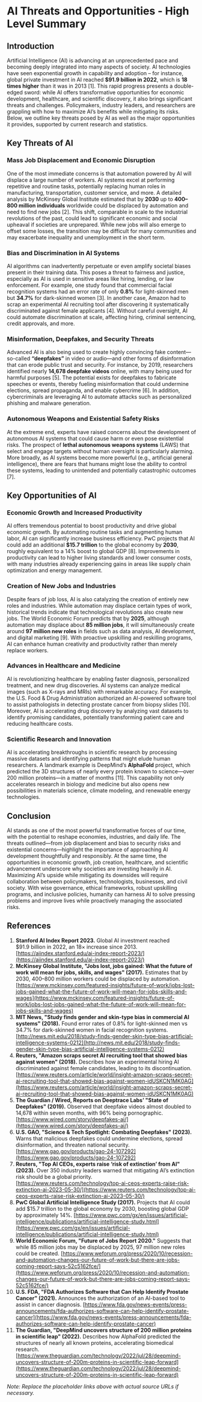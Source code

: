 # AI Threats and Opportunities - High Level Summary

## Introduction
Artificial Intelligence (AI) is advancing at an unprecedented pace and becoming deeply integrated into many aspects of society. AI technologies have seen exponential growth in capability and adoption – for instance, global private investment in AI reached **$91.9 billion in 2022**, which is **18 times higher** than it was in 2013 [1]. This rapid progress presents a double-edged sword: while AI offers transformative opportunities for economic development, healthcare, and scientific discovery, it also brings significant threats and challenges. Policymakers, industry leaders, and researchers are grappling with how to maximize AI’s benefits while mitigating its risks. Below, we outline key threats posed by AI as well as the major opportunities it provides, supported by current research and statistics.

## Key Threats of AI

### Mass Job Displacement and Economic Disruption
One of the most immediate concerns is that automation powered by AI will displace a large number of workers. AI systems excel at performing repetitive and routine tasks, potentially replacing human roles in manufacturing, transportation, customer service, and more. A detailed analysis by McKinsey Global Institute estimated that by **2030** up to **400–800 million individuals** worldwide could be displaced by automation and need to find new jobs [2]. This shift, comparable in scale to the industrial revolutions of the past, could lead to significant economic and social upheaval if societies are unprepared. While new jobs will also emerge to offset some losses, the transition may be difficult for many communities and may exacerbate inequality and unemployment in the short term.

### Bias and Discrimination in AI Systems
AI algorithms can inadvertently perpetuate or even amplify societal biases present in their training data. This poses a threat to fairness and justice, especially as AI is used in sensitive areas like hiring, lending, or law enforcement. For example, one study found that commercial facial recognition systems had an error rate of only **0.8%** for light-skinned men but **34.7%** for dark-skinned women [3]. In another case, Amazon had to scrap an experimental AI recruiting tool after discovering it systematically discriminated against female applicants [4]. Without careful oversight, AI could automate discrimination at scale, affecting hiring, criminal sentencing, credit approvals, and more.

### Misinformation, Deepfakes, and Security Threats
Advanced AI is also being used to create highly convincing fake content—so-called **“deepfakes”** in video or audio—and other forms of disinformation that can erode public trust and security. For instance, by 2019, researchers identified nearly **14,678 deepfake videos** online, with many being used for harmful purposes [5]. The potential exists for deepfakes to fabricate speeches or events, thereby fueling misinformation that could undermine elections, spread propaganda, and enable cybercrime [6]. In addition, cybercriminals are leveraging AI to automate attacks such as personalized phishing and malware generation.

### Autonomous Weapons and Existential Safety Risks
At the extreme end, experts have raised concerns about the development of autonomous AI systems that could cause harm or even pose existential risks. The prospect of **lethal autonomous weapons systems** (LAWS) that select and engage targets without human oversight is particularly alarming. More broadly, as AI systems become more powerful (e.g., artificial general intelligence), there are fears that humans might lose the ability to control these systems, leading to unintended and potentially catastrophic outcomes [7].

## Key Opportunities of AI

### Economic Growth and Increased Productivity
AI offers tremendous potential to boost productivity and drive global economic growth. By automating routine tasks and augmenting human labor, AI can significantly increase business efficiency. PwC projects that AI could add an additional **$15.7 trillion** to the global economy by **2030**, roughly equivalent to a 14% boost to global GDP [8]. Improvements in productivity can lead to higher living standards and lower consumer costs, with many industries already experiencing gains in areas like supply chain optimization and energy management.

### Creation of New Jobs and Industries
Despite fears of job loss, AI is also catalyzing the creation of entirely new roles and industries. While automation may displace certain types of work, historical trends indicate that technological revolutions also create new jobs. The World Economic Forum predicts that by **2025**, although automation may displace about **85 million jobs**, it will simultaneously create around **97 million new roles** in fields such as data analysis, AI development, and digital marketing [9]. With proactive upskilling and reskilling programs, AI can enhance human creativity and productivity rather than merely replace workers.

### Advances in Healthcare and Medicine
AI is revolutionizing healthcare by enabling faster diagnosis, personalized treatment, and new drug discoveries. AI systems can analyze medical images (such as X-rays and MRIs) with remarkable accuracy. For example, the U.S. Food & Drug Administration authorized an AI-powered software tool to assist pathologists in detecting prostate cancer from biopsy slides [10]. Moreover, AI is accelerating drug discovery by analyzing vast datasets to identify promising candidates, potentially transforming patient care and reducing healthcare costs.

### Scientific Research and Innovation
AI is accelerating breakthroughs in scientific research by processing massive datasets and identifying patterns that might elude human researchers. A landmark example is DeepMind’s **AlphaFold** project, which predicted the 3D structures of nearly every protein known to science—over 200 million proteins—in a matter of months [11]. This capability not only accelerates research in biology and medicine but also opens new possibilities in materials science, climate modeling, and renewable energy technologies.

## Conclusion
AI stands as one of the most powerful transformative forces of our time, with the potential to reshape economies, industries, and daily life. The threats outlined—from job displacement and bias to security risks and existential concerns—highlight the importance of approaching AI development thoughtfully and responsibly. At the same time, the opportunities in economic growth, job creation, healthcare, and scientific advancement underscore why societies are investing heavily in AI. Maximizing AI’s upside while mitigating its downsides will require collaboration between policymakers, technologists, businesses, and civil society. With wise governance, ethical frameworks, robust upskilling programs, and inclusive policies, humanity can harness AI to solve pressing problems and improve lives while proactively managing the associated risks.

## References

1. **Stanford AI Index Report 2023.** Global AI investment reached $91.9 billion in 2022, an 18× increase since 2013. [https://aiindex.stanford.edu/ai-index-report-2023/](https://aiindex.stanford.edu/ai-index-report-2023/)
2. **McKinsey Global Institute, "Jobs lost, jobs gained: What the future of work will mean for jobs, skills, and wages" (2017).** Estimates that by 2030, 400–800 million workers could be displaced by automation. [https://www.mckinsey.com/featured-insights/future-of-work/jobs-lost-jobs-gained-what-the-future-of-work-will-mean-for-jobs-skills-and-wages](https://www.mckinsey.com/featured-insights/future-of-work/jobs-lost-jobs-gained-what-the-future-of-work-will-mean-for-jobs-skills-and-wages)
3. **MIT News, "Study finds gender and skin-type bias in commercial AI systems" (2018).** Found error rates of 0.8% for light-skinned men vs 34.7% for dark-skinned women in facial recognition systems. [http://news.mit.edu/2018/study-finds-gender-skin-type-bias-artificial-intelligence-systems-0212](http://news.mit.edu/2018/study-finds-gender-skin-type-bias-artificial-intelligence-systems-0212)
4. **Reuters, "Amazon scraps secret AI recruiting tool that showed bias against women" (2018).** Describes how an experimental hiring AI discriminated against female candidates, leading to its discontinuation. [https://www.reuters.com/article/world/insight-amazon-scraps-secret-ai-recruiting-tool-that-showed-bias-against-women-idUSKCN1MK0AG](https://www.reuters.com/article/world/insight-amazon-scraps-secret-ai-recruiting-tool-that-showed-bias-against-women-idUSKCN1MK0AG)
5. **The Guardian / Wired, Reports on Deeptrace Labs’ "State of Deepfakes" (2019).** Observed that deepfake videos almost doubled to 14,678 within seven months, with 96% being pornographic. [https://www.wired.com/story/deepfakes-ai/](https://www.wired.com/story/deepfakes-ai/)
6. **U.S. GAO, "Science & Tech Spotlight: Combating Deepfakes" (2023).** Warns that malicious deepfakes could undermine elections, spread disinformation, and threaten national security. [https://www.gao.gov/products/gao-24-107292](https://www.gao.gov/products/gao-24-107292)
7. **Reuters, "Top AI CEOs, experts raise ‘risk of extinction’ from AI" (2023).** Over 350 industry leaders warned that mitigating AI’s extinction risk should be a global priority. [https://www.reuters.com/technology/top-ai-ceos-experts-raise-risk-extinction-ai-2023-05-30/](https://www.reuters.com/technology/top-ai-ceos-experts-raise-risk-extinction-ai-2023-05-30/)
8. **PwC Global Artificial Intelligence Study (2017).** Projects that AI could add $15.7 trillion to the global economy by 2030, boosting global GDP by approximately 14%. [https://www.pwc.com/gx/en/issues/artificial-intelligence/publications/artificial-intelligence-study.html](https://www.pwc.com/gx/en/issues/artificial-intelligence/publications/artificial-intelligence-study.html)
9. **World Economic Forum, "Future of Jobs Report 2020."** Suggests that while 85 million jobs may be displaced by 2025, 97 million new roles could be created. [https://www.weforum.org/press/2020/10/recession-and-automation-changes-our-future-of-work-but-there-are-jobs-coming-report-says-52c5162fce/](https://www.weforum.org/press/2020/10/recession-and-automation-changes-our-future-of-work-but-there-are-jobs-coming-report-says-52c5162fce/)
10. **U.S. FDA, "FDA Authorizes Software that Can Help Identify Prostate Cancer" (2021).** Announces the authorization of an AI-based tool to assist in cancer diagnosis. [https://www.fda.gov/news-events/press-announcements/fda-authorizes-software-can-help-identify-prostate-cancer](https://www.fda.gov/news-events/press-announcements/fda-authorizes-software-can-help-identify-prostate-cancer)
11. **The Guardian, "DeepMind uncovers structure of 200 million proteins in scientific leap" (2022).** Describes how AlphaFold predicted the structures of nearly all known proteins, accelerating biomedical research. [https://www.theguardian.com/technology/2022/jul/28/deepmind-uncovers-structure-of-200m-proteins-in-scientific-leap-forward](https://www.theguardian.com/technology/2022/jul/28/deepmind-uncovers-structure-of-200m-proteins-in-scientific-leap-forward)

*Note: Replace the placeholder links above with actual source URLs if necessary.*
